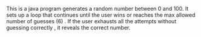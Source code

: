 This is a java program generates a random number between 0 and 100.
It sets up a loop that continues until the user wins or reaches the max allowed number of guesses (6) .
If the user exhausts all the attempts without guessing correctly , it reveals the correct number.
